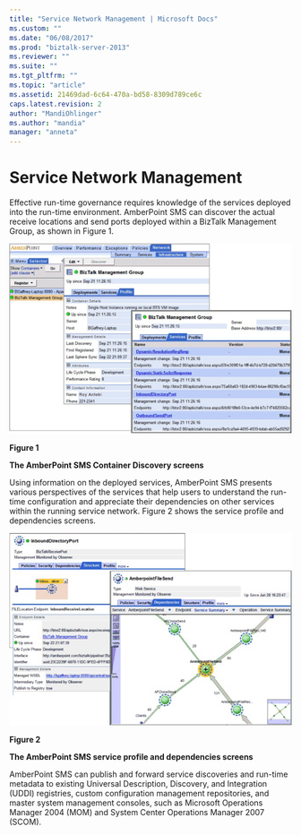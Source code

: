 ```yaml
---
title: "Service Network Management | Microsoft Docs"
ms.custom: ""
ms.date: "06/08/2017"
ms.prod: "biztalk-server-2013"
ms.reviewer: ""
ms.suite: ""
ms.tgt_pltfrm: ""
ms.topic: "article"
ms.assetid: 21469dad-6c64-470a-bd58-8309d789ce6c
caps.latest.revision: 2
author: "MandiOhlinger"
ms.author: "mandia"
manager: "anneta"
---
```

# Service Network Management
Effective run-time governance requires knowledge of the services deployed into the run-time environment. AmberPoint SMS can discover the actual receive locations and send ports deployed within a BizTalk Management Group, as shown in Figure 1.  
  
 ![AmberPoint Container Discovery](../esb-toolkit/media/ch9-amberpointcontainerdiscovery.gif "Ch9-AmberPointContainerDiscovery")  
  
 **Figure 1**  
  
 **The AmberPoint SMS Container Discovery screens**  
  
 Using information on the deployed services, AmberPoint SMS presents various perspectives of the services that help users to understand the run-time configuration and appreciate their dependencies on other services within the running service network. Figure 2 shows the service profile and dependencies screens.  
  
 ![AmberPoint Service Profile](../esb-toolkit/media/ch9-amberpointserviceprofile.gif "Ch9-AmberPointServiceProfile")  
  
 **Figure 2**  
  
 **The AmberPoint SMS service profile and dependencies screens**  
  
 AmberPoint SMS can publish and forward service discoveries and run-time metadata to existing Universal Description, Discovery, and Integration (UDDI) registries, custom configuration management repositories, and master system management consoles, such as Microsoft Operations Manager 2004 (MOM) and System Center Operations Manager 2007 (SCOM).